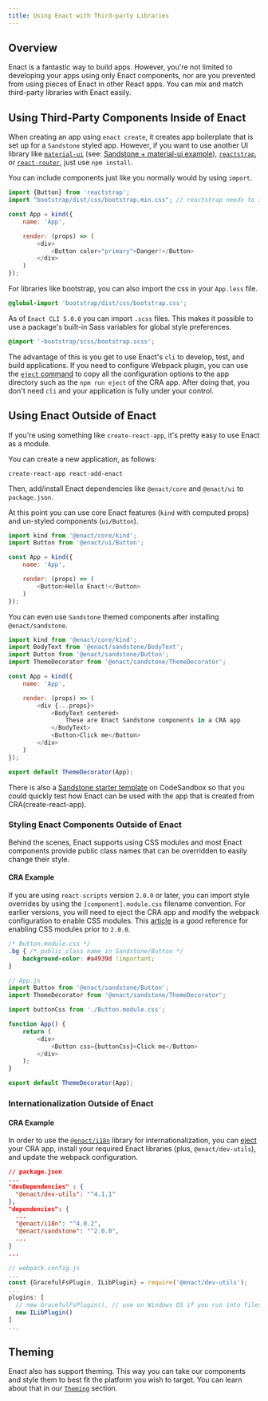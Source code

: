 ```yaml
---
title: Using Enact with Third-party Libraries
---
```


## Overview

Enact is a fantastic way to build apps. However, you're not limited to developing your apps using
only Enact components, nor are you prevented from using pieces of Enact in other React apps.  You
can mix and match third-party libraries with Enact easily.

## Using Third-Party Components Inside of Enact

When creating an app using `enact create`, it creates app boilerplate that is set up for a
`Sandstone` styled app. However, if you want to use another UI library like
[`material-ui`](https://material-ui.com/) (see: [Sandstone + material-ui example](https://codesandbox.io/s/enactsandstone-material-uicore-example-gjjl8)), [`reactstrap`](https://reactstrap.github.io/), or [`react-router`](https://reactrouter.com/), just use `npm install`.

You can include components just like you normally would by using `import`.

```js
import {Button} from 'reactstrap';
import "bootstrap/dist/css/bootstrap.min.css"; // reactstrap needs to include Bootstrap CSS

const App = kind({
	name: 'App',

	render: (props) => (
		<div>
			<Button color="primary">Danger!</Button>
		</div>
	)
});
```

For libraries like bootstrap, you can also import the css in your `App.less` file.

```css
@global-import 'bootstrap/dist/css/bootstrap.css';
```

As of `Enact CLI 5.0.0` you can import `.scss` files. This makes it possible to use a package's built-in Sass variables for global style preferences.

```scss
@import '~bootstrap/scss/bootstrap.scss';
```

The advantage of this is you get to use Enact's `cli` to develop, test, and build applications.
If you need to configure Webpack plugin, you can use the [`eject` command](../../developer-tools/cli/ejecting-apps) to copy all the configuration options to the app directory such as the `npm run eject` of the CRA app. After doing that, you don't need `cli` and your application is fully under your control.

## Using Enact Outside of Enact
If you're using something like `create-react-app`, it's pretty easy to use Enact as a module.

You can create a new application, as follows:
```
create-react-app react-add-enact
```

Then, add/install Enact dependencies like `@enact/core` and `@enact/ui` to `package.json`.

At this point you can use core Enact features (`kind` with computed props) and un-styled
components (`ui/Button`).


```js
import kind from '@enact/core/kind';
import Button from '@enact/ui/Button';

const App = kind({
	name: 'App',

	render: (props) => (
		<Button>Hello Enact!</Button>
	)
});
```

You can even use `Sandstone` themed components after installing `@enact/sandstone`.

```js
import kind from '@enact/core/kind';
import BodyText from '@enact/sandstone/BodyText';
import Button from '@enact/sandstone/Button';
import ThemeDecorator from '@enact/sandstone/ThemeDecorator';

const App = kind({
	name: 'App',

	render: (props) => (
		<div {...props}>
			<BodyText centered>
				These are Enact Sandstone components in a CRA app
			</BodyText>
			<Button>Click me</Button>
		</div>
	)
});

export default ThemeDecorator(App);
```

There is also a [Sandstone starter template](https://codesandbox.io/s/enactsandstone-starter-drkcy) on CodeSandbox so that you could quickly test
how Enact can be used with the app that is created from CRA(create-react-app).

### Styling Enact Components Outside of Enact

Behind the scenes, Enact supports using CSS modules and most Enact components provide public class
names that can be overridden to easily change their style.

#### CRA Example

If you are using `react-scripts` version `2.0.0` or later, you can import style overrides by using
the `[component].module.css` filename convention.  For earlier versions, you will need to eject
the CRA app and modify the webpack configuration to enable CSS modules.  This [article](https://medium.com/nulogy/how-to-use-css-modules-with-create-react-app-9e44bec2b5c2)
is a good reference for enabling CSS modules prior to `2.0.0`. 

```css
/* Button.module.css */
.bg { /* public class name in Sandstone/Button */
    background-color: #a4939d !important;
}
```

```js
// App.js
import Button from '@enact/sandstone/Button';
import ThemeDecorator from '@enact/sandstone/ThemeDecorator';

import buttonCss from './Button.module.css';

function App() {
	return (
		<div>
			<Button css={buttonCss}>Click me</Button>
		</div>
	);
}

export default ThemeDecorator(App);
```

### Internationalization Outside of Enact

#### CRA Example
In order to use the [`@enact/i18n`](../../developer-guide/i18n) library for internationalization, you can [eject](https://create-react-app.dev/docs/available-scripts/#npm-run-eject)
your CRA app, install your required Enact libraries (plus, `@enact/dev-utils`), and update the webpack configuration.

```json
// package.json
...
"devDependencies" : {
  "@enact/dev-utils": "^4.1.1"
},
"dependencies": {
  ...
  "@enact/i18n": "^4.0.2",
  "@enact/sandstone": "^2.0.0",
  ...
}
...
```
```js
// webpack.config.js
...
const {GracefulFsPlugin, ILibPlugin} = require('@enact/dev-utils');
...
plugins: [
  // new GracefulFsPlugin(), // use on Windows OS if you run into filesystem handler problems
  new ILibPlugin()
]
...
```

## Theming

Enact also has support theming. This way you can take our components and style them to best fit
the platform you wish to target. You can learn about that in our
[`Theming`](../../developer-guide/theming/) section.
